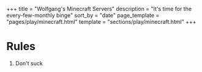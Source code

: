 +++
title = "Wolfgang's Minecraft Servers"
description = "It's time for the every-few-monthly binge"
sort_by = "date"
page_template = "pages/play/minecraft.html"
template = "sections/play/minecraft.html"
+++
#	Rules
1.	Don't suck

